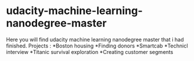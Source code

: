 # udacity-machine-learning-nanodegree-master
Here you will find udacity machine learning nanodegree master that i had finished.
Projects :
*Boston housing 
*Finding donors
*Smartcab
*Technicl interview
*Titanic survival exploration
*Creating customer segments
